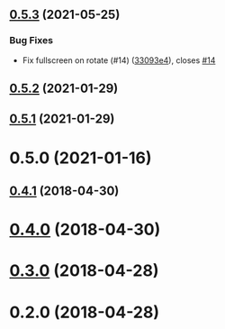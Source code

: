 <a name="0.5.3"></a>
## [0.5.3](https://github.com/mister-ben/videojs-mobile-ui/compare/v0.5.2...v0.5.3) (2021-05-25)

### Bug Fixes

* Fix fullscreen on rotate (#14) ([33093e4](https://github.com/mister-ben/videojs-mobile-ui/commit/33093e4)), closes [#14](https://github.com/mister-ben/videojs-mobile-ui/issues/14)

<a name="0.5.2"></a>
## [0.5.2](https://github.com/mister-ben/videojs-mobile-ui/compare/v0.5.1...v0.5.2) (2021-01-29)

<a name="0.5.1"></a>
## [0.5.1](https://github.com/mister-ben/videojs-mobile-ui/compare/v0.5.0...v0.5.1) (2021-01-29)

<a name="0.5.0"></a>
# 0.5.0 (2021-01-16)

<a name="0.4.1"></a>
## [0.4.1](https://github.com/mister-ben/videojs-mobile-ui/compare/v0.4.0...v0.4.1) (2018-04-30)

<a name="0.4.0"></a>
# [0.4.0](https://github.com/mister-ben/videojs-mobile-ui/compare/v0.3.0...v0.4.0) (2018-04-30)

<a name="0.3.0"></a>
# [0.3.0](https://github.com/mister-ben/videojs-mobile-ui/compare/v0.2.0...v0.3.0) (2018-04-28)

<a name="0.2.0"></a>
# 0.2.0 (2018-04-28)

